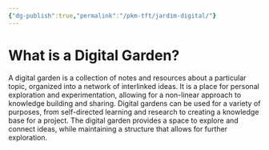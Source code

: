 ```yaml
---
{"dg-publish":true,"permalink":"/pkm-tft/jardim-digital/"}
---
```



# What is a Digital Garden?

A digital garden is a collection of notes and resources about a particular topic, organized into a network of interlinked ideas. It is a place for personal exploration and experimentation, allowing for a non-linear approach to knowledge building and sharing. Digital gardens can be used for a variety of purposes, from self-directed learning and research to creating a knowledge base for a project. The digital garden provides a space to explore and connect ideas, while maintaining a structure that allows for further exploration.

